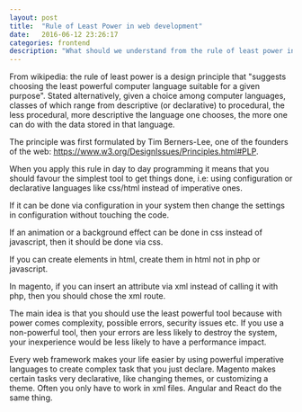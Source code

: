 ```yaml
---
layout: post
title:  "Rule of Least Power in web development"
date:   2016-06-12 23:26:17
categories: frontend
description: "What should we understand from the rule of least power in day to day web development?"
---
```

From wikipedia: the rule of least power is a design principle that "suggests choosing the least powerful computer language suitable for a given purpose". Stated alternatively, given a choice among computer languages, classes of which range from descriptive (or declarative) to procedural, the less procedural, more descriptive the language one chooses, the more one can do with the data stored in that language. 

The principle was first formulated by Tim Berners-Lee, one of the founders of the web: https://www.w3.org/DesignIssues/Principles.html#PLP.

When you apply this rule in day to day programming it means that you should favour the simplest tool to get things done, i.e: using configuration or declarative languages like css/html instead of imperative ones.  

If it can be done via configuration in your system then change the settings in configuration without touching the code.

If an animation or a background effect can be done in css instead of javascript, then it should be done via css.

If you can create elements in html, create them in html not in php or javascript.

In magento, if you can insert an attribute via xml instead of calling it with php, then you should chose the xml route.

The main idea is that you should use the least powerful tool because with power comes complexity, possible errors, security issues etc. If you use a non-powerful tool, then your errors are less likely to destroy the system, your inexperience would be less likely to have a performance impact.

Every web framework makes your life easier by using powerful imperative languages to create complex task that you just declare. Magento makes certain tasks very declarative, like changing themes, or customizing a theme. Often you only have to work in xml files. Angular and React do the same thing. 
